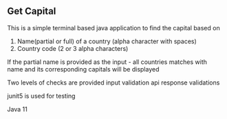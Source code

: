 Get Capital
-
This is a simple terminal based java application to find the capital based on
1. Name(partial or full) of a country (alpha character with spaces)
2. Country code (2 or 3 alpha characters)

If the partial name is provided as the input - all countries matches with name and its corresponding capitals will be displayed

Two levels of checks are provided
input validation 
api response validations

junit5 is used for testing

Java 11




